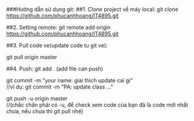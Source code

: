 ###Hướng dẫn sử dụng git:
##1. Clone project về máy local:
git clone https://github.com/phucanhhoang/IT4895.git

##2. Setting remote:
git remote add origin https://github.com/phucanhhoang/IT4895.git

##3. Pull code ve(update code tu git ve):

git pull origin master

##4. Push:
git add .		(add file can push)

git commit -m "your name: giai thich update cai gi"         
//ví dụ: git commit -m "PA: update class ..."

git push -u origin master            
//(chắc chắn phải có -u, để check xem code của bạn đã là code mới nhất chưa, nếu chưa thì git pull nhé)






































